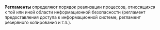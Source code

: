 **Регламенты** определяют порядок реализации процессов, относящихся к той или иной области информационной безопасности (регламент предоставления доступа к информационной системе, регламент резервного копирования и т.п.).
